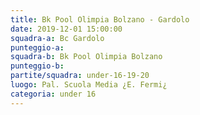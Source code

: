 ```yaml
---
title: Bk Pool Olimpia Bolzano - Gardolo
date: 2019-12-01 15:00:00
squadra-a: Bc Gardolo
punteggio-a: 
squadra-b: Bk Pool Olimpia Bolzano
punteggio-b: 
partite/squadra: under-16-19-20
luogo: Pal. Scuola Media ¿E. Fermi¿
categoria: under 16
---
```

